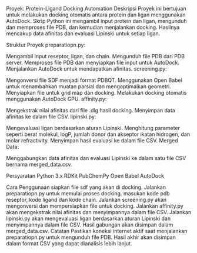 Proyek: Protein-Ligand Docking Automation
Deskripsi
Proyek ini bertujuan untuk melakukan docking otomatis antara protein dan ligan menggunakan AutoDock. Skrip Python ini mengambil input protein dan ligan, mengunduh dan memproses file PDB, dan kemudian menjalankan docking. Hasilnya mencakup data afinitas dan evaluasi Lipinski untuk setiap ligan.

Struktur Proyek
preparatiopn.py:

Mengambil input reseptor, ligan, dan chain.
Mengunduh file PDB dari PDB server.
Memproses file PDB dan menyiapkan file input untuk AutoDock.
Menjalankan AutoDock untuk mendapatkan afinitas.
screening.py:

Mengonversi file SDF menjadi format PDBQT.
Menggunakan Open Babel untuk menambahkan muatan parsial dan mengoptimalkan geometri.
Menyiapkan file untuk grid map dan docking.
Melakukan docking otomatis menggunakan AutoDock GPU.
affinity.py:

Mengekstrak nilai afinitas dari file .dlg hasil docking.
Menyimpan data afinitas ke dalam file CSV.
lipinski.py:

Mengevaluasi ligan berdasarkan aturan Lipinski.
Menghitung parameter seperti berat molekul, logP, jumlah donor dan akseptor ikatan hidrogen, dan molar refractivity.
Menyimpan hasil evaluasi ke dalam file CSV.
Merged Data:

Menggabungkan data afinitas dan evaluasi Lipinski ke dalam satu file CSV bernama merged_data.csv.

Persyaratan
Python 3.x
RDKit
PubChemPy
Open Babel
AutoDock

Cara Penggunaan
siapkan file sdf yang akan di docking.
Jalankan preparatiopn.py untuk memulai proses docking. masukan kode pdb reseptor, kode ligand dan kode chain.
Jalankan screening.py akan mengonversi dan mempersiapkan file untuk docking.
Jalankan affinity.py akan mengekstrak nilai afinitas dan menyimpannya dalam file CSV.
Jalankan lipinski.py akan mengevaluasi ligan berdasarkan aturan Lipinski dan menyimpannya dalam file CSV.
Hasil gabungan akan disimpan dalam merged_data.csv.
Catatan
Pastikan koneksi internet aktif saat menjalankan preparatiopn.py untuk mengunduh file PDB.
Hasil akhir akan disimpan dalam format CSV yang dapat dianalisis lebih lanjut.

